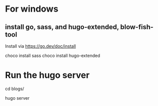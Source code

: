 # For windows

## install go, sass, and hugo-extended, blow-fish-tool
Install via https://go.dev/doc/install

choco install sass
choco install hugo-extended

# Run the hugo server

cd blogs/

hugo server
